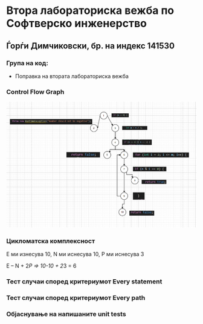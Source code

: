 # Втора лабораториска вежба по Софтверско инженерство

## Ѓорѓи Димчиковски, бр. на индекс 141530

### Група на код: 

- Поправка на втората лабораториска вежба

###  Control Flow Graph

![alt text](https://github.com/Dimcikovski/SI_Lab2_141530/blob/master/cfg.png?raw=true)

### Цикломатска комплексност
E ми изнесува 10, N ми иснесува 10, P ми иснесува 3

E – N + 2*P => 10-10 + 2*3 = 6


### Тест случаи според критериумот  Every statement 



### Тест случаи според критериумот Every path



### Објаснување на напишаните unit tests
